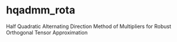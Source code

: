 # hqadmm_rota
 Half Quadratic Alternating Direction Method of Multipliers for Robust Orthogonal Tensor Approximation

